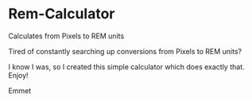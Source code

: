 # Rem-Calculator
Calculates from Pixels to REM units

Tired of constantly searching up conversions from Pixels to REM units?

I know I was, so I created this simple calculator which does exactly that.
Enjoy!

Emmet

